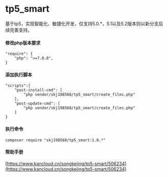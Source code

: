 # tp5_smart
基于tp5，实现智能化、敏捷化开发，仅支持5.0.*，5.1以及5.2版本则以新分支后续完善支持。
#### 修改php版本要求
```
"require": {
    "php": ">=7.0.0",
}
```
#### 添加执行脚本
```
"scripts":{
    "post-install-cmd": [
        "php vendor/skj198568/tp5_smart/create_files.php"
    ],
    "post-update-cmd": [
        "php vendor/skj198568/tp5_smart/create_files.php"
    ]
}
```
#### 执行命令
```
composer require "skj198568/tp5_smart:1.0.*"
```
#### 帮助手册
[https://www.kancloud.cn/songkejing/tp5-smart/506234](https://www.kancloud.cn/songkejing/tp5-smart/506234)
